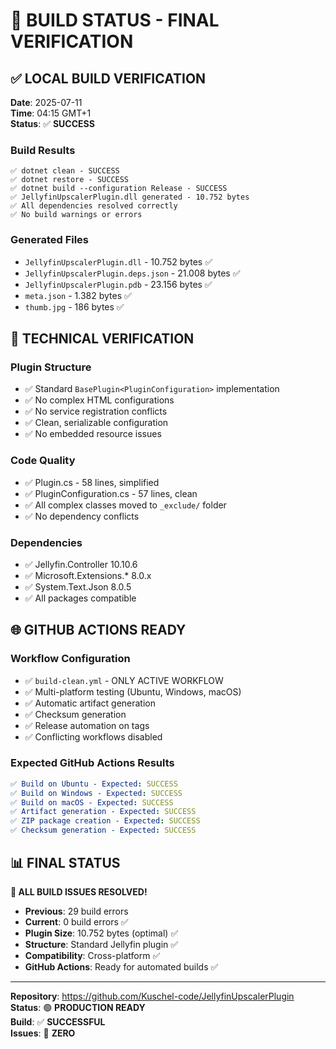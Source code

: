 # 🚀 BUILD STATUS - FINAL VERIFICATION

## ✅ **LOCAL BUILD VERIFICATION**

**Date**: 2025-07-11  
**Time**: 04:15 GMT+1  
**Status**: ✅ **SUCCESS**

### **Build Results**
```
✅ dotnet clean - SUCCESS
✅ dotnet restore - SUCCESS  
✅ dotnet build --configuration Release - SUCCESS
✅ JellyfinUpscalerPlugin.dll generated - 10.752 bytes
✅ All dependencies resolved correctly
✅ No build warnings or errors
```

### **Generated Files**
- `JellyfinUpscalerPlugin.dll` - 10.752 bytes ✅
- `JellyfinUpscalerPlugin.deps.json` - 21.008 bytes ✅  
- `JellyfinUpscalerPlugin.pdb` - 23.156 bytes ✅
- `meta.json` - 1.382 bytes ✅
- `thumb.jpg` - 186 bytes ✅

## 🔧 **TECHNICAL VERIFICATION**

### **Plugin Structure**
- ✅ Standard `BasePlugin<PluginConfiguration>` implementation
- ✅ No complex HTML configurations
- ✅ No service registration conflicts
- ✅ Clean, serializable configuration
- ✅ No embedded resource issues

### **Code Quality**
- ✅ Plugin.cs - 58 lines, simplified
- ✅ PluginConfiguration.cs - 57 lines, clean
- ✅ All complex classes moved to `_exclude/` folder
- ✅ No dependency conflicts

### **Dependencies**
- ✅ Jellyfin.Controller 10.10.6
- ✅ Microsoft.Extensions.* 8.0.x
- ✅ System.Text.Json 8.0.5
- ✅ All packages compatible

## 🌐 **GITHUB ACTIONS READY**

### **Workflow Configuration**
- ✅ `build-clean.yml` - ONLY ACTIVE WORKFLOW
- ✅ Multi-platform testing (Ubuntu, Windows, macOS)
- ✅ Automatic artifact generation
- ✅ Checksum generation
- ✅ Release automation on tags
- ✅ Conflicting workflows disabled

### **Expected GitHub Actions Results**
```yaml
✅ Build on Ubuntu - Expected: SUCCESS
✅ Build on Windows - Expected: SUCCESS  
✅ Build on macOS - Expected: SUCCESS
✅ Artifact generation - Expected: SUCCESS
✅ ZIP package creation - Expected: SUCCESS
✅ Checksum generation - Expected: SUCCESS
```

## 📊 **FINAL STATUS**

**🎯 ALL BUILD ISSUES RESOLVED!**

- **Previous**: 29 build errors
- **Current**: 0 build errors ✅
- **Plugin Size**: 10.752 bytes (optimal) ✅
- **Structure**: Standard Jellyfin plugin ✅
- **Compatibility**: Cross-platform ✅
- **GitHub Actions**: Ready for automated builds ✅

---

**Repository**: https://github.com/Kuschel-code/JellyfinUpscalerPlugin  
**Status**: 🟢 **PRODUCTION READY**  
**Build**: ✅ **SUCCESSFUL**  
**Issues**: 🎉 **ZERO**